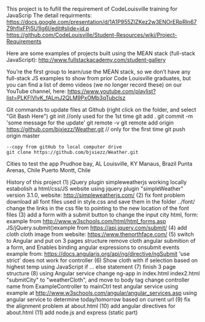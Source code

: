﻿This project is to fufill the requirement of CodeLouisville training for JavaScrip
The detail requirments:
https://docs.google.com/presentation/d/1A1P955ZlZKez2w3ENOrERpRln67Z9hfIxFPj5U1Ig6I/edit#slide=id.p
https://github.com/CodeLouisville/Student-Resources/wiki/Project-Requirements


Here are some examples of projects built using the MEAN stack (full-stack JavaScript): http://www.fullstackacademy.com/student-gallery

You’re the first group to learn/use the MEAN stack, so we don’t have any full-stack JS examples to show from prior Code Louisville graduates, 
but you can find a list of demo videos (we no longer record these) on our YouTube channel, here: 
https://www.youtube.com/playlist?list=PLKFlVlvK_fALmJ2QLM9PxOMb3qTubclsz


Git commands to update files at Github
	(right click on the folder, and select "Git Bash Here")
	git init //only used for the 1st time
	git add .
	git commit -m 'some message for the update'
	git remote -v
	git remote add origin https://github.com/bjxiezz/Weather.git // only for the first time
	git push origin master
	
	--copy from gitHub to local computer drive
	git clone https://github.com/bjxiezz/Weather.git

Cities to test the app
	Prudhoe bay, AL
	Louisville, KY
	Manaus, Brazil
	Punta Arenas, Chile
	Puerto Montt, Chile
	

History of this project
(1) jQuery plugin simpleweatherjs working locally
	estabolish a html/css/JS website using jquery plugin "simpleWeather"
		version 3.1.0, website: http://simpleweatherjs.com/
(2) fix font problem
	download all font files used in style.css and save them in the folder ../font/
	change the links in the css file to pointing to the new location of the font files
(3) add a form with a submit button to change the input city
	html, form: example from http://www.w3schools.com/html/html_forms.asp
	JS/jQuery.submit()example from https://api.jquery.com/submit/
(4) add cloth
	cloth image from website: https://www.thenorthface.com/
(5) switch to Angular and put on 3 pages structure
	remove cloth
	angular submition of a form, and Enables binding angular expressions to onsubmit events
		example from: https://docs.angularjs.org/api/ng/directive/ngSubmit
		'use strict' does not work for controller
(6) Show cloth with if selection based on highest temp 
		using JavaScript if ... else statement
(7) finish 3 page structure
(8) using Angular service 
	change ng-app in index.html index2.html "submitCity" to "weatherCloth", and move to body tag
	change controller name from ExampleController to mainCtrl
	test angular service using example at http://www.w3schools.com/angular/angular_services.asp
	using angular service to determine today/tomorrow based on current url
(9) fix the alignment problem at about.html
(10) add angular directives for about.html
(11) add node.js and express (static part)
		

